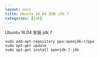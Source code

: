 ```yaml
---
layout: post
title: Ubuntu 16.04 安装 jdk 7
categories: [jdk]
---
```


Ubuntu 16.04 安装 jdk 7

```shell
sudo add-apt-repository ppa:openjdk-r/ppa
sudo apt-get update
sudo apt-get install openjdk-7-jdk
```

